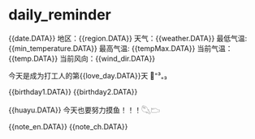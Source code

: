 # daily_reminder

{{date.DATA}} 
地区：{{region.DATA}} 
天气：{{weather.DATA}} 
最低气温: {{min_temperature.DATA}} 
最高气温: {{tempMax.DATA}} 
当前气温：{{temp.DATA}} 
当前风向：{{wind_dir.DATA}} 

今天是成为打工人的第{{love_day.DATA}}天 🦕⁼³₌₃

{{birthday1.DATA}} 
{{birthday2.DATA}}

{{huayu.DATA}}
今天也要努力摸鱼！！！𓆡𓂬

{{note_en.DATA}} 
{{note_ch.DATA}}